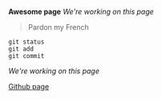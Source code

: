 **Awesome page**
*We're working on this page*
> Pardon my French
```
git status
git add 
git commit
```
*We're working on this page*

[Github page](https://github.com/choff999/phase-0-gps-1/pull/1)